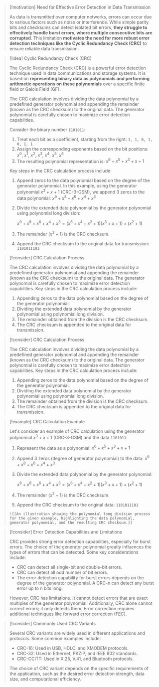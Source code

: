 
> [!motivation] Need for Effective Error Detection in Data Transmission
>
> As data is transmitted over computer networks, errors can occur due to various factors such as noise or interference. While simple parity bits and checksums can detect isolated bit errors, **they struggle to effectively handle burst errors, where multiple consecutive bits are corrupted**. This limitation **motivates the need for more robust error detection techniques like the Cyclic Redundancy Check (CRC)** to ensure reliable data transmission.

> [!idea] Cyclic Redundancy Check (CRC)
> 
> The Cyclic Redundancy Check (CRC) is a powerful error detection technique used in data communications and storage systems. It is based on **representing binary data as polynomials and performing arithmetic operations on these polynomials** over a specific finite field or Galois Field (GF).
> 
> The CRC calculation involves dividing the data polynomial by a predefined generator polynomial and appending the remainder (known as the CRC checksum) to the original data. The generator polynomial is carefully chosen to maximize error detection capabilities.
> 
> Consider the binary number `1101011`:
> 
> 1. Treat each bit as a coefficient, starting from the right: `1, 1, 0, 1, 0, 1, 1`
> 2. Assign the corresponding exponents based on the bit positions: $x^0$, $x^1$, $x^2$, $x^3$, $x^4$, $x^5$, $x^6$
> 3. The resulting polynomial representation is: $x^6 + x^5 + x^3 + x + 1$
> 
> Key steps in the CRC calculation process include:
> 
> 1. Append zeros to the data polynomial based on the degree of the generator polynomial. In this example, using the generator polynomial $x^3 + x + 1$ (CRC-3-GSM), we append 3 zeros to the data polynomial: $x^9 + x^8 + x^6 + x^4 + x^3$
> 
> 2. Divide the extended data polynomial by the generator polynomial using polynomial long division:
>    
>    $x^9 + x^8 + x^6 + x^4 + x^3 = (x^6 + x^4 + x^2 + 1)(x^3 + x + 1) + (x^2 + 1)$
>    
> 3. The remainder $(x^2 + 1)$ is the CRC checksum.
> 
> 4. Append the CRC checksum to the original data for transmission: `1101011101`

> [!consider] CRC Calculation Process
> 
> The CRC calculation involves dividing the data polynomial by a predefined generator polynomial and appending the remainder (known as the CRC checksum) to the original data. The generator polynomial is carefully chosen to maximize error detection capabilities. Key steps in the CRC calculation process include:
> 
> 1. Appending zeros to the data polynomial based on the degree of the generator polynomial.
> 2. Dividing the extended data polynomial by the generator polynomial using polynomial long division.
> 3. The remainder obtained from the division is the CRC checksum.
> 4. The CRC checksum is appended to the original data for transmission.

> [!consider] CRC Calculation Process
> 
> The CRC calculation involves dividing the data polynomial by a predefined generator polynomial and appending the remainder (known as the CRC checksum) to the original data. The generator polynomial is carefully chosen to maximize error detection capabilities. Key steps in the CRC calculation process include:
> 
> 1. Appending zeros to the data polynomial based on the degree of the generator polynomial.
> 2. Dividing the extended data polynomial by the generator polynomial using polynomial long division.
> 3. The remainder obtained from the division is the CRC checksum.
> 4. The CRC checksum is appended to the original data for transmission.

> [!example] CRC Calculation Example
> 
> Let's consider an example of CRC calculation using the generator polynomial $x^3 + x + 1$ (CRC-3-GSM) and the data `1101011`.
> 
> 1. Represent the data as a polynomial: $x^6 + x^5 + x^3 + x + 1$
> 2. Append 3 zeros (degree of generator polynomial) to the data: $x^9 + x^8 + x^6 + x^4 + x^3$
> 3. Divide the extended data polynomial by the generator polynomial:
>    
>    $x^9 + x^8 + x^6 + x^4 + x^3 = (x^6 + x^4 + x^2 + 1)(x^3 + x + 1) + (x^2 + 1)$
>    
> 4. The remainder $(x^2 + 1)$ is the CRC checksum.
> 5. Append the CRC checksum to the original data: `1101011101`
> 
> ```image_goes_here
> ![[An illustration showing the polynomial long division process for the given example, highlighting the data polynomial, generator polynomial, and the resulting CRC checksum.]]
> ```

> [!consider] Error Detection Capabilities and Limitations
> 
> CRC provides strong error detection capabilities, especially for burst errors. The choice of the generator polynomial greatly influences the types of errors that can be detected. Some key considerations include:
> 
> - CRC can detect all single-bit and double-bit errors.
> - CRC can detect all odd number of bit errors.
> - The error detection capability for burst errors depends on the degree of the generator polynomial. A CRC-n can detect any burst error up to n bits long.
> 
> However, CRC has limitations. It cannot detect errors that are exact multiples of the generator polynomial. Additionally, CRC alone cannot correct errors; it only detects them. Error correction requires additional techniques like forward error correction (FEC).

> [!consider] Commonly Used CRC Variants
> 
> Several CRC variants are widely used in different applications and protocols. Some common examples include:
> 
> - CRC-16: Used in USB, HDLC, and XMODEM protocols.
> - CRC-32: Used in Ethernet, PKZIP, and IEEE 802 standards.
> - CRC-CCITT: Used in X.25, V.41, and Bluetooth protocols.
> 
> The choice of CRC variant depends on the specific requirements of the application, such as the desired error detection strength, data size, and computational efficiency.

